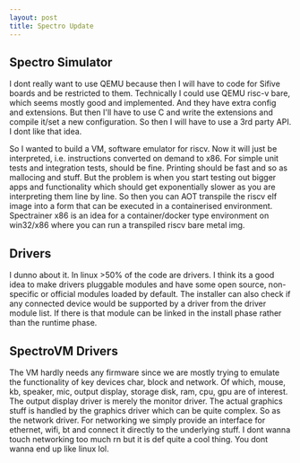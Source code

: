 ```yaml
---
layout: post
title: Spectro Update
---
```

## Spectro Simulator
I dont really want to use QEMU because then I will have to code for Sifive boards and be restricted to them. Technically I could use QEMU risc-v bare, which seems mostly good and implemented. And they have extra config and extensions. But then I'll have to use C and write the extensions and compile it/set a new configuration. So then I will have to use a 3rd party API. I dont like that idea.

So I wanted to build a VM, software emulator for riscv. Now it will just be interpreted, i.e. instructions converted on demand to x86. For simple unit tests and integration tests, should be fine. Printing should be fast and so as mallocing and stuff. But the problem is when you start testing out bigger apps and functionality which should get exponentially slower as you are interpreting them line by line. So then you can AOT transpile the riscv elf image into a form that can be executed in a containerised environment. Spectrainer x86 is an idea for a container/docker type environment on win32/x86 where you can run a transpiled riscv bare metal img.

## Drivers
I dunno about it. In linux >50% of the code are drivers. I think its a good idea to make drivers pluggable modules and have some open source, non-specific or official modules loaded by default. The installer can also check if any connected device would be supported by a driver from the driver module list. If there is that module can be linked in the install phase rather than the runtime phase.

## SpectroVM Drivers
The VM hardly needs any firmware since we are mostly trying to emulate the functionality of key devices char, block and network. Of which, mouse, kb, speaker, mic, output display, storage disk, ram, cpu, gpu are of interest. The output display driver is merely the monitor driver. The actual graphics stuff is handled by the graphics driver which can be quite complex. So as the network driver. For networking we simply provide an interface for ethernet, wifi, bt and connect it directly to the underlying stuff. I dont wanna touch networking too much rn but it is def quite a cool thing. You dont wanna end up like linux lol.
